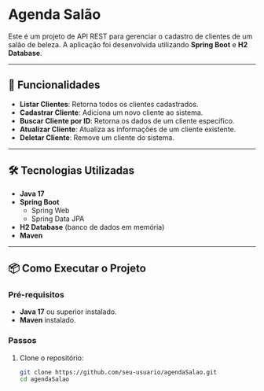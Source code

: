 # Agenda Salão

Este é um projeto de API REST para gerenciar o cadastro de clientes de um salão de beleza. A aplicação foi desenvolvida utilizando **Spring Boot** e **H2 Database**.

---

## 🚀 Funcionalidades

- **Listar Clientes**: Retorna todos os clientes cadastrados.
- **Cadastrar Cliente**: Adiciona um novo cliente ao sistema.
- **Buscar Cliente por ID**: Retorna os dados de um cliente específico.
- **Atualizar Cliente**: Atualiza as informações de um cliente existente.
- **Deletar Cliente**: Remove um cliente do sistema.

---

## 🛠️ Tecnologias Utilizadas

- **Java 17**
- **Spring Boot**
  - Spring Web
  - Spring Data JPA
- **H2 Database** (banco de dados em memória)
- **Maven**

---

## 📦 Como Executar o Projeto

### Pré-requisitos
- **Java 17** ou superior instalado.
- **Maven** instalado.

### Passos
1. Clone o repositório:
   ```bash
   git clone https://github.com/seu-usuario/agendaSalao.git
   cd agendaSalao
